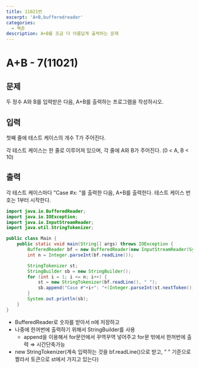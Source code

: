 ```yaml
---
title: 11021번
excerpt: 'A+B,bufferedreader'
categories:
  - 백준
description: A+B를 조금 더 아름답게 출력하는 문제
---
```


# A+B - 7\(11021\)

## 문제

두 정수 A와 B를 입력받은 다음, A+B를 출력하는 프로그램을 작성하시오.

## 입력

첫째 줄에 테스트 케이스의 개수 T가 주어진다.

각 테스트 케이스는 한 줄로 이루어져 있으며, 각 줄에 A와 B가 주어진다. \(0 &lt; A, B &lt; 10\)

## 출력

각 테스트 케이스마다 "Case \#x: "를 출력한 다음, A+B를 출력한다. 테스트 케이스 번호는 1부터 시작한다.

```java
import java.io.BufferedReader;
import java.io.IOException;
import java.io.InputStreamReader;
import java.util.StringTokenizer;

public class Main {
    public static void main(String[] args) throws IOException {
        BufferedReader bf = new BufferedReader(new InputStreamReader(System.in));
        int n = Integer.parseInt(bf.readLine());

        StringTokenizer st;
        StringBuilder sb = new StringBuilder();
        for (int i = 1; i <= n; i++) {
            st = new StringTokenizer(bf.readLine(), " ");
            sb.append("Case #"+i+": "+(Integer.parseInt(st.nextToken())+Integer.parseInt(st.nextToken()))+"\n");
        }
        System.out.println(sb);
    }
}
```

* BufferedReader로 숫자를 받아서 n에 저장하고
* 나중에 한꺼번에 출력하기 위해서 StringBuilder를 사용
  * append을 이용해서 for문안에서 꾸역꾸역 넣어주고 for문 밖에서 한꺼번에 출력 ⇒ 시간단축가능
* new StringTokenizer\(계속 입력하는 것을 bf.readLine\(\)으로 받고, " " 기준으로 짤라서 토큰으로 st에서 가지고 있는다\)

